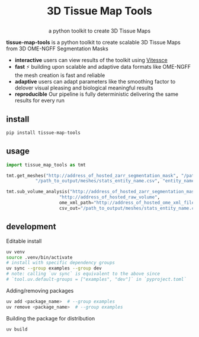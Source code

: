 <h1>
<p align="center">
  <br>3D Tissue Map Tools
</h1>
<p align="center">
    <span>a python toolkit to create 3D Tissue Maps</span>
</p>

**tissue-map-tools** is a python toolkit to create scalable 3D Tissue Maps from 3D OME-NGFF Segmentation Masks

- **interactive** users can view results of the toolkit using [Vitessce](https://vitessce.io)
- **fast** ⚡ building upon scalable and adaptive data formats like OME-NGFF the mesh creation is fast and reliable
- **adaptive** users can adapt parameters like the smoothing factor to delover visual pleasing and biological meaningful results
- **reproducible** Our pipeline is fully deterministic delivering the same results for every run

## install

```sh
pip install tissue-map-tools
```

## usage
```python
import tissue_map_tools as tmt

tmt.get_meshes("http://address_of_hosted_zarr_segmentation_mask", "/path_to_output/meshes",
           "/path_to_output/meshes/stats_entity_name.csv", "entity_name", smoothing=5, test=False)

tmt.sub_volume_analysis("http://address_of_hosted_zarr_segmentation_mask",
                    "http://address_of_hosted_raw_volume",
                    ome_xml_path="http://address_of_hosted_ome_xml_file",
                    csv_out="/path_to_output/meshes/stats_entity_name.csv", mask_generation_res='0')

```


## development
Editable install
```sh
uv venv
source .venv/bin/activate
# install with specific dependency groups
uv sync --group examples --group dev
# note: calling `uv sync` is equivalent to the above since 
# `tool.uv.default-groups = ["examples", "dev"]` in `pyproject.toml`
```

Adding/removing packages
```sh
uv add <package_name>  # --group examples
uv remove <package_name>  # --group examples
```

Building the package for distribution
```sh
uv build
```


